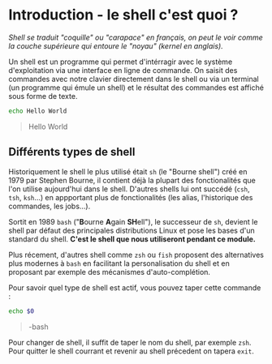 # Introduction - le shell c'est quoi ?

*Shell se traduit "coquille" ou "carapace" en français, on peut le voir comme la couche supérieure qui entoure le "noyau" (kernel en anglais).*

Un shell est un programme qui permet d'intérragir avec le système d'exploitation via une interface en ligne de commande. On saisit des commandes avec notre clavier directement dans le shell ou via un terminal (un programme qui émule un shell) et le résultat des commandes est affiché sous forme de texte.

```bash
echo Hello World
```

> Hello World

## Différents types de shell

Historiquement le shell le plus utilisé était `sh` (le "Bourne shell") créé en 1979 par Stephen Bourne, il contient déjà la plupart des fonctionalités que l'on utilise aujourd'hui dans le shell. D'autres shells lui ont succédé (`csh`, `tsh`, `ksh`…) en appportant plus de fonctionalités (les alias, l'historique des commandes, les jobs…).

Sortit en 1989 `bash` ("**B**ourne **A**gain **SH**ell"), le successeur de `sh`, devient le shell par défaut des principales distributions Linux et pose les bases d'un standard du shell. **C'est le shell que nous utiliseront pendant ce module.**

Plus récement, d'autres shell comme `zsh` ou `fish` proposent des alternatives plus modernes à `bash` en facilitant la personalisation du shell et en proposant par exemple des mécanismes d'auto-complétion.

Pour savoir quel type de shell est actif, vous pouvez taper cette commande :

```bash
echo $0
```

> -bash

Pour changer de shell, il suffit de taper le nom du shell, par exemple `zsh`. Pour quitter le shell courrant et revenir au shell précedent on tapera `exit`.